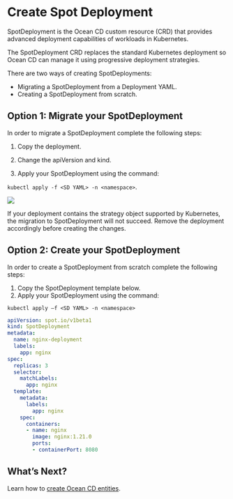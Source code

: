 # Create Spot Deployment

SpotDeployment is the Ocean CD custom resource (CRD) that provides advanced deployment capabilities of workloads in Kubernetes.  

The SpotDeployment CRD replaces the standard Kubernetes deployment so Ocean CD can manage it using progressive deployment strategies.

There are two ways of creating SpotDeployments:

* Migrating a SpotDeployment from a Deployment YAML.
* Creating a SpotDeployment from scratch.

## Option 1: Migrate your SpotDeployment

In order to migrate a SpotDeployment complete the following steps:  

1. Copy the deployment.  

2. Change the apiVersion and kind.  

3. Apply your SpotDeployment using the command:

`kubectl apply -f <SD YAML> -n <namespace>`.

<img src="/ocean-cd/_media/migrate-api-1.png" />

If your deployment contains the strategy object supported by Kubernetes, the migration to SpotDeployment will not succeed. Remove the deployment accordingly before creating the changes.

## Option 2: Create your SpotDeployment

In order to create a SpotDeployment from scratch complete the following steps:

1. Copy the SpotDeployment template below.
2. Apply your SpotDeployment using the command:

`kubectl apply –f <SD YAML> -n <namespace>`

```yaml
apiVersion: spot.io/v1beta1
kind: SpotDeployment
metadata:
  name: nginx-deployment
  labels:
    app: nginx
spec:
  replicas: 3
  selector:
    matchLabels:
      app: nginx
  template:
    metadata:
      labels:
        app: nginx
    spec:
      containers:
      - name: nginx
        image: nginx:1.21.0
        ports:
        - containerPort: 8080
```

## What’s Next?

Learn how to [create Ocean CD entities](ocean-cd/getting-started/rollout-entities/).  

